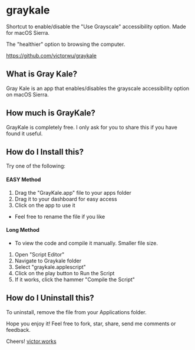 # graykale

Shortcut to enable/disable the "Use Grayscale" 
accessibility option. Made for macOS Sierra.

The "healthier" option to browsing the computer.

https://github.com/victorwu/graykale


## What is Gray Kale?

Gray Kale is an app that enables/disables the grayscale 
accessibility option on macOS Sierra.



## How much is GrayKale?

GrayKale is completely free. I only ask for you to
share this if you have found it useful.



## How do I Install this?

Try one of the following:

#### EASY Method
1. Drag the "GrayKale.app" file to your apps folder
2. Drag it to your dashboard for easy access
3. Click on the app to use it
  - Feel free to rename the file if you like

#### Long Method
  - To view the code and compile it manually. Smaller file size.

1. Open "Script Editor"
2. Navigate to Graykale folder
3. Select "graykale.applescript"
4. Click on the play button to Run the Script
5. If it works, click the hammer "Compile the Script"



## How do I Uninstall this?

  To uninstall, remove the file from your Applications folder.


Hope you enjoy it! Feel free to fork, star, share, send me comments or feedback.

Cheers!
[victor.works](http://victor.works/)